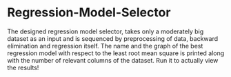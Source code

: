# Regression-Model-Selector

The designed regression model selector, takes only a moderately big dataset as an input and is sequenced by preprocessing of data, backward elimination and regression itself. The name and the graph of the best regression model with respect to the least root mean square is printed along with the number of relevant columns of the dataset. Run it to actually view the results!
